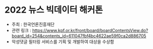 # 2022 뉴스 빅데이터 해커톤
- 주최 : 한국언론진흥재단
- 관련 링크 : https://www.kpf.or.kr/front/board/boardContentsView.do?board_id=254&contents_id=611047fbf4bc4622ae59f0ca2d886705
- 악성댓글 필터링 서비스를 기획 및 개발하여 대상을 수상함
